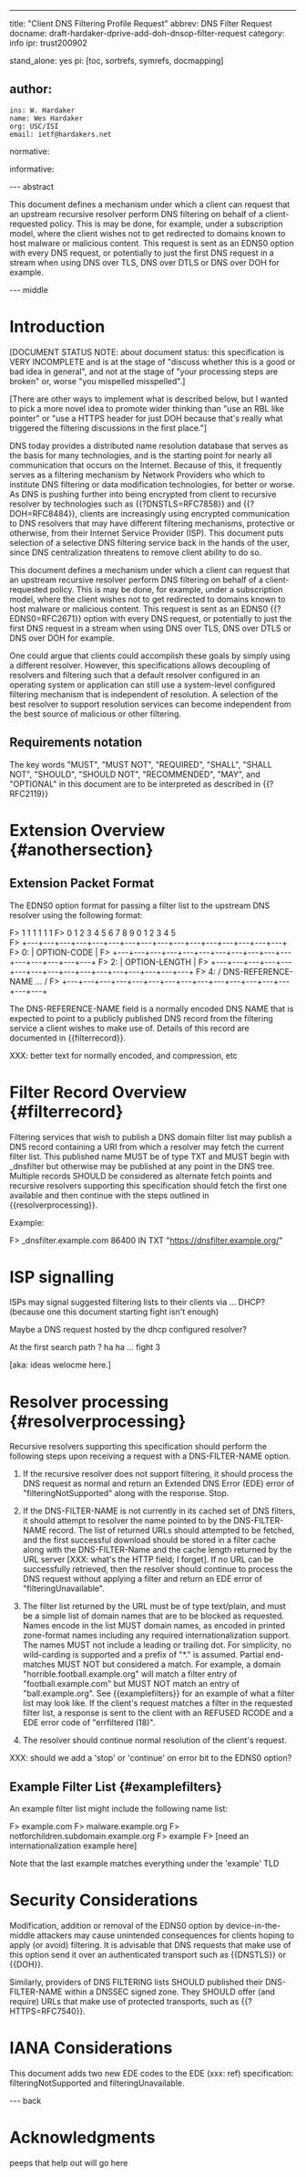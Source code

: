 ---
title: "Client DNS Filtering Profile Request"
abbrev: DNS Filter Request
docname: draft-hardaker-dprive-add-doh-dnsop-filter-request
category: info
ipr: trust200902

stand_alone: yes
pi: [toc, sortrefs, symrefs, docmapping]

author:
  -
    ins: W. Hardaker
    name: Wes Hardaker
    org: USC/ISI
    email: ietf@hardakers.net

normative:
 
informative:

--- abstract

This document defines a mechanism under which a client can request
that an upstream recursive resolver perform DNS filtering on behalf of
a client-requested policy.  This is may be done, for example, under a
subscription model, where the client wishes not to get redirected
to domains known to host malware or malicious content.  This request
is sent as an EDNS0 option with every DNS request, or potentially
to just the first DNS request in a stream when using DNS over TLS, DNS
over DTLS or DNS over DOH for example.

--- middle

# Introduction

[DOCUMENT STATUS NOTE: about document status: this specification is
VERY INCOMPLETE and is at the stage of "discuss whether this is a good
or bad idea in general", and not at the stage of "your processing
steps are broken" or, worse "you mispelled misspelled".]

[There are other ways to implement what is described below, but I
wanted to pick a more novel idea to promote wider thinking than "use
an RBL like pointer" or "use a HTTPS header for just DOH because
that's really what triggered the filtering discussions in the first
place."]

DNS today provides a distributed name resolution database that serves
as the basis for many technologies, and is the starting point for
nearly all communication that occurs on the Internet.  Because of
this, it frequently serves as a filtering mechanism by Network
Providers who which to institute DNS filtering or data modification
technologies, for better or worse.  As DNS is pushing further into
being encrypted from client to recursive resolver by technologies such
as {{?DNSTLS=RFC7858}} and {{?DOH=RFC8484}}, clients are increasingly
using encrypted communication to DNS resolvers that may have different
filtering mechanisms, protective or otherwise, from their Internet
Service Provider (ISP).  This document puts selection of a selective
DNS filtering service back in the hands of the user, since DNS
centralization threatens to remove client ability to do so.

This document defines a mechanism under which a client can request
that an upstream recursive resolver perform DNS filtering on behalf of
a client-requested policy.  This is may be done, for example, under a
subscription model, where the client wishes not to get redirected to
domains known to host malware or malicious content.  This request is
sent as an EDNS0 {{?EDNS0=RFC2671}} option with every DNS request, or
potentially to just the first DNS request in a stream when using DNS
over TLS, DNS over DTLS or DNS over DOH for example.

One could argue that clients could accomplish these goals by simply
using a different resolver.  However, this specifications allows
decoupling of resolvers and filtering such that a default resolver
configured in an operating system or application can still use a
system-level configured filtering mechanism that is independent of
resolution.  A selection of the best resolver to support resolution
services can become independent from the best source of malicious or
other filtering.

## Requirements notation

The key words "MUST", "MUST NOT", "REQUIRED", "SHALL", "SHALL NOT",
"SHOULD", "SHOULD NOT", "RECOMMENDED", "MAY", and "OPTIONAL" in this
document are to be interpreted as described in {{?RFC2119}}

# Extension Overview {#anothersection}

## Extension Packet Format

The EDNS0 option format for passing a filter list to the upstream DNS
resolver using the following format:

F>                                              1   1   1   1   1   1
F>      0   1   2   3   4   5   6   7   8   9   0   1   2   3   4   5  
F>    +---+---+---+---+---+---+---+---+---+---+---+---+---+---+---+---+
F> 0: |                            OPTION-CODE                        |
F>    +---+---+---+---+---+---+---+---+---+---+---+---+---+---+---+---+
F> 2: |                           OPTION-LENGTH                       |
F>    +---+---+---+---+---+---+---+---+---+---+---+---+---+---+---+---+
F> 4: / DNS-REFERENCE-NAME ...                                        /
F>    +---+---+---+---+---+---+---+---+---+---+---+---+---+---+---+---+

The DNS-REFERENCE-NAME field is a normally encoded DNS NAME that
is expected to point to a publicly published DNS record from the
filtering service a client wishes to make use of.  Details of this
record are documented in {{filterrecord}}.

XXX: better text for normally encoded, and compression, etc

# Filter Record Overview {#filterrecord}

Filtering services that wish to publish a DNS domain filter list may
publish a DNS record containing a URI from which a resolver may fetch
the current filter list.  This published name MUST be of type TXT and
MUST begin with _dnsfilter but otherwise may be published at any point
in the DNS tree.  Multiple records SHOULD be considered as alternate
fetch points and recursive resolvers supporting this specification
should fetch the first one available and then continue with the steps
outlined in {{resolverprocessing}}.

Example:

F> _dnsfilter.example.com 86400 IN TXT "https://dnsfilter.example.org/"

# ISP signalling

ISPs may signal suggested filtering lists to their clients via
... DHCP?  (because one this document starting fight isn't enough)

Maybe a DNS request hosted by the dhcp configured resolver?

At the first search path ?  ha ha ... fight 3

[aka: ideas welocme here.]

# Resolver processing {#resolverprocessing}

Recursive resolvers supporting this specification should perform the
following steps upon receiving a request with a DNS-FILTER-NAME
option.

1. If the recursive resolver does not support filtering, it should
   process the DNS request as normal and return an Extended DNS Error
   (EDE) error of "filteringNotSupported" along with the response.
   Stop.

1. If the DNS-FILTER-NAME is not currently in its cached set of DNS
   filters, it should attempt to resolver the name pointed to by the
   DNS-FILTER-NAME record.  The list of returned URLs should attempted
   to be fetched, and the first successful download should be stored
   in a filter cache along with the DNS-FILTER-Name and the cache
   length returned by the URL server [XXX: what's the HTTP field; I
   forget].  If no URL can be successfully retrieved, then the
   resolver should continue to process the DNS request without
   applying a filter and return an EDE error of "filteringUnavailable".
   
1. The filter list returned by the URL must be of type text/plain, and
   must be a simple list of domain names that are to be blocked as
   requested.  Names encode in the list MUST domain names, as encoded
   in printed zone-format names including any required
   internationalization support.  The names MUST not include a leading
   or trailing dot.  For simplicity, no wild-carding is supported and
   a prefix of "*." is assumed.  Partial end-matches MUST NOT but
   considered a match.  For example, a domain
   "horrible.football.example.org" will match a filter entry of
   "football.example.com" but MUST NOT match an entry of
   "ball.example.org".  See {{examplefilters}} for an example of what
   a filter list may look like.  If the client's request matches a
   filter in the requested filter list, a response is sent to the
   client with an REFUSED RCODE and a EDE error code of "errfiltered
   (18)".
   
1. The resolver should continue normal resolution of the client's
   request.

XXX: should we add a 'stop' or 'continue' on error bit to the EDNS0 option?

## Example Filter List {#examplefilters}

An example filter list might include the following name list:

F> example.com
F> malware.example.org
F> notforchildren.subdomain.example.org
F> example
F> [need an internationalization example here]

Note that the last example matches everything under the 'example' TLD

# Security Considerations

Modification, addition or removal of the EDNS0 option by
device-in-the-middle attackers may cause unintended consequences for
clients hoping to apply (or avoid) filtering.  It is advisable that
DNS requests that make use of this option send it over an
authenticated transport such as {{DNSTLS}} or {{DOH}}.

Similarly, providers of DNS FILTERING lists SHOULD published their
DNS-FILTER-NAME within a DNSSEC signed zone.  They SHOULD offer (and
require) URLs that make use of protected transports, such as
{{?HTTPS=RFC7540}}.

# IANA Considerations

This document adds two new EDE codes to the EDE (xxx: ref) specification: 
filteringNotSupported and filteringUnavailable.

--- back

# Acknowledgments

peeps that help out will go here
